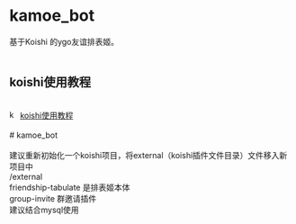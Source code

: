 # kamoe_bot  <br>
基于Koishi 的ygo友谊排表姬。  <br>
  <br>
## koishi使用教程  <br>
<br>
<div>
<img alt="koishi" width="15" height="15" src="https://koishi.chat/logo.png">
<a href="https://koishi.chat/manual/starter/boilerplate.html" target="_blank">koishi使用教程</a>
</div>
<br>
#   k a m o e _ b o t  <br>
<br>
建议重新初始化一个koishi项目，将external（koishi插件文件目录）文件移入新项目中  
<br>  /external  
<br>  friendship-tabulate 是排表姬本体  
<br>  group-invite 群邀请插件
<br>  建议结合mysql使用
 
